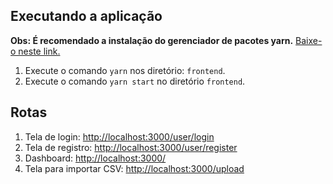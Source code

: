## Executando a aplicação

**Obs: É recomendado a instalação do gerenciador de pacotes yarn.**
<a href="https://yarnpkg.com/pt-BR/">Baixe-o neste link.</a>

1. Execute o comando `yarn` nos diretório: `frontend`.
2. Execute o comando `yarn start` no diretório `frontend`.

## Rotas

1. Tela de login: <a href="http://localhost:3000/user/login">http://localhost:3000/user/login</a>
2. Tela de registro: <a href="http://localhost:3000/user/register">http://localhost:3000/user/register</a>
3. Dashboard: <a href="http://localhost:3000/">http://localhost:3000/</a>
4. Tela para importar CSV: <a href="http://localhost:3000/upload">http://localhost:3000/upload</a>
